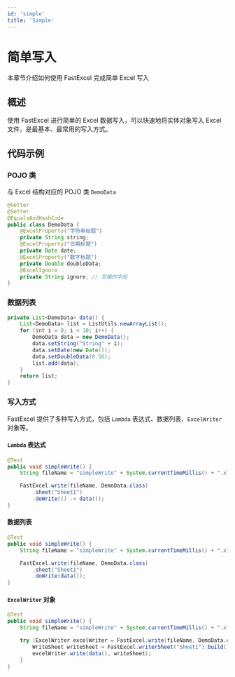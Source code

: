 ```yaml
---
id: 'simple'
title: 'Simple'
---
```


# 简单写入
本章节介绍如何使用 FastExcel 完成简单 Excel 写入

## 概述
使用 FastExcel 进行简单的 Excel 数据写入，可以快速地将实体对象写入 Excel 文件，是最基本、最常用的写入方式。

## 代码示例

### POJO 类
与 Excel 结构对应的 POJO 类 `DemoData`

```java
@Getter
@Setter
@EqualsAndHashCode
public class DemoData {
    @ExcelProperty("字符串标题")
    private String string;
    @ExcelProperty("日期标题")
    private Date date;
    @ExcelProperty("数字标题")
    private Double doubleData;
    @ExcelIgnore
    private String ignore; // 忽略的字段
}
```

### 数据列表

```java
private List<DemoData> data() {
    List<DemoData> list = ListUtils.newArrayList();
    for (int i = 0; i < 10; i++) {
        DemoData data = new DemoData();
        data.setString("String" + i);
        data.setDate(new Date());
        data.setDoubleData(0.56);
        list.add(data);
    }
    return list;
}
```


### 写入方式

FastExcel 提供了多种写入方式，包括 `Lambda` 表达式、数据列表、`ExcelWriter` 对象等。

#### `Lambda` 表达式
```java
@Test
public void simpleWrite() {
    String fileName = "simpleWrite" + System.currentTimeMillis() + ".xlsx";

    FastExcel.write(fileName, DemoData.class)
        .sheet("Sheet1")
        .doWrite(() -> data());
}
```

#### 数据列表
```java
@Test
public void simpleWrite() {
    String fileName = "simpleWrite" + System.currentTimeMillis() + ".xlsx";

    FastExcel.write(fileName, DemoData.class)
        .sheet("Sheet1")
        .doWrite(data());
}
```

#### `ExcelWriter` 对象
```java
@Test
public void simpleWrite() {
    String fileName = "simpleWrite" + System.currentTimeMillis() + ".xlsx";

    try (ExcelWriter excelWriter = FastExcel.write(fileName, DemoData.class).build()) {
        WriteSheet writeSheet = FastExcel.writerSheet("Sheet1").build();
        excelWriter.write(data(), writeSheet);
    }
}
```
